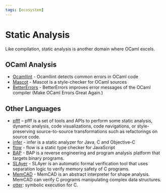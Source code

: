 ```yaml
---
tags: [ecosystem]
---
```


# Static Analysis

Like compilation, static analysis is another domain where OCaml excels.

## OCaml Analysis

* [Ocamllint](https://github.com/cryptosense/ocamllint)  - Ocamllint detects common errors in OCaml code
* [Mascot](http://mascot.x9c.fr/)  - Mascot is a style-checker for OCaml sources
* [BetterErrors](https://github.com/npm-ml/BetterErrors)  - BetterErrors improves error messages of the OCaml compiler (Make OCaml Errors Great Again.)

## Other Languages

* [pfff](https://github.com/facebook/pfff)  – pfff is a set of tools and APIs to perform some static analysis, dynamic analysis, code visualizations, code navigations, or style-preserving source-to-source transformations such as refactorings on source code.
* [infer](https://github.com/facebook/infer)  - infer is a static analyzer for Java, C and Objective-C
* [flow](https://github.com/facebook/flow)  - flow is a static type checker for JavaScript
* [BAP](https://github.com/BinaryAnalysisPlatform/bap)  - BAP is a reverse engineering and program analysis platform that targets binary programs.
* [SLAyer](https://github.com/Microsoft/SLAyer)  - SLAyer is an automatic formal verification tool that uses separation logic to verify memory safety of C programs.
* [MemCAD](https://github.com/Antique-team/memcad)  - MemCAD is an abstract interpreter for shape analysis. MemCAD can verify C programs manipulating complex data structures.
* [otter](https://bitbucket.org/khooyp/otter): symbolic execution for C.
